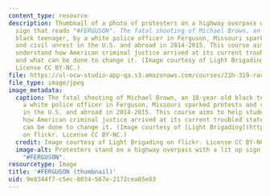 ```yaml
---
content_type: resource
description: Thumbnail of a photo of protesters on a highway overpass with a lit up
  sign that reads "#FERGUSON". The fatal shooting of Michael Brown, an 18-year old
  black teenager, by a white police officer in Ferguson, Missouri sparked protests
  and civil unrest in the U.S. and abroad in 2014-2015. This course aims to help students
  understand how American criminal justice arrived at its current troubled state,
  and what can be done to change it. (Image courtesy of Light Brigading on flickr.
  License CC BY-NC.)
file: https://ol-ocw-studio-app-qa.s3.amazonaws.com/courses/21h-319-race-crime-and-citizenship-in-american-law-fall-2014/9e8344f7c5ec8034567e2172cea65e03_21h-319f14-th.jpg
file_type: image/jpeg
image_metadata:
  caption: The fatal shooting of Michael Brown, an 18-year old black teenager, by
    a white police officer in Ferguson, Missouri sparked protests and civil unrest
    in the U.S. and abroad in 2014-2015. This course aims to help students understand
    how American criminal justice arrived at its current troubled state, and what
    can be done to change it. (Image courtesy of [Light Brigading](https://flic.kr/p/oGHJuN)
    on flickr. License CC BY-NC.)
  credit: Image courtesy of Light Brigading on flickr. License CC BY-NC.
  image-alt: Protesters stand on a highway overpass with a lit up sign that reads
    "#FERGUSON".
resourcetype: Image
title: '#FERGUSON (thumbnail)'
uid: 9e8344f7-c5ec-8034-567e-2172cea65e03
---
```

